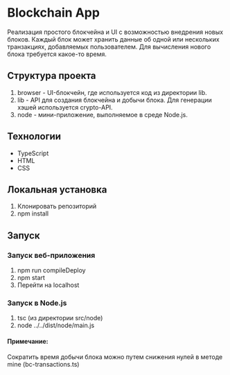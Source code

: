 # Blockchain App

Реализация простого блокчейна и UI с возможностью внедрения новых блоков. Каждый блок может хранить данные об одной или нескольких транзакциях, добавляемых пользователем. Для вычисления нового блока требуется какое-то время.

## Структура проекта

1. browser - UI-блокчейн, где используется код из директории lib.
2. lib - API для создания блокчейна и добычи блока. Для генерации хэшей используется crypto-API.
3. node - мини-приложение, выполняемое в среде Node.js.

## Технологии

- TypeScript
- HTML
- CSS

## Локальная установка

1. Клонировать репозиторий
2. npm install

## Запуск

### Запуск веб-приложения

1. npm run compileDeploy
2. npm start
3. Перейти на localhost

### Запуск в Node.js

1. tsc (из директории src/node)
2. node ../../dist/node/main.js

#### Примечание:

Сократить время добычи блока можно путем снижения нулей в методе mine (bc-transactions.ts)
